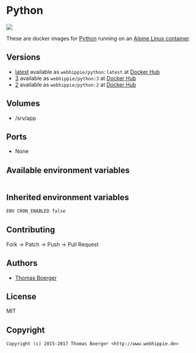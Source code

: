 # Python

[![](https://images.microbadger.com/badges/image/webhippie/python.svg)](https://microbadger.com/images/webhippie/python "Get your own image badge on microbadger.com")

These are docker images for [Python](https://www.python.org) running on an [Alpine Linux container](https://registry.hub.docker.com/u/webhippie/alpine/).


## Versions

* [latest](https://github.com/dockhippie/python/tree/master) available as ```webhippie/python:latest``` at [Docker Hub](https://registry.hub.docker.com/u/webhippie/python/)
* [3](https://github.com/dockhippie/python/tree/3) available as ```webhippie/python:3``` at [Docker Hub](https://registry.hub.docker.com/u/webhippie/python/)
* [2](https://github.com/dockhippie/python/tree/2) available as ```webhippie/python:2``` at [Docker Hub](https://registry.hub.docker.com/u/webhippie/python/)


## Volumes

* /srv/app


## Ports

* None


## Available environment variables

```bash

```

## Inherited environment variables

```bash
ENV CRON_ENABLED false
```


## Contributing

Fork -> Patch -> Push -> Pull Request


## Authors

* [Thomas Boerger](https://github.com/tboerger)


## License

MIT


## Copyright

```
Copyright (c) 2015-2017 Thomas Boerger <http://www.webhippie.de>
```
